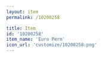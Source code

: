 ```yaml
---
layout: item
permalink: /10200258

title: Item
id: '10200258'
item_name: 'Euro Perm'
icon_url: 'customize/10200258.png'
---
```

